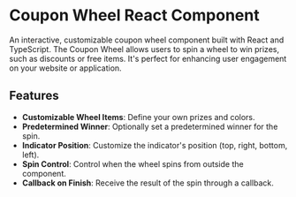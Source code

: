 # Coupon Wheel React Component

An interactive, customizable coupon wheel component built with React and TypeScript. The Coupon Wheel allows users to spin a wheel to win prizes, such as discounts or free items. It's perfect for enhancing user engagement on your website or application.

## Features

- **Customizable Wheel Items**: Define your own prizes and colors.
- **Predetermined Winner**: Optionally set a predetermined winner for the spin.
- **Indicator Position**: Customize the indicator's position (top, right, bottom, left).
- **Spin Control**: Control when the wheel spins from outside the component.
- **Callback on Finish**: Receive the result of the spin through a callback.



